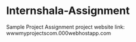 # Internshala-Assignment
Sample Project Assignment 
project website link: wwwmyprojectscom.000webhostapp.com
